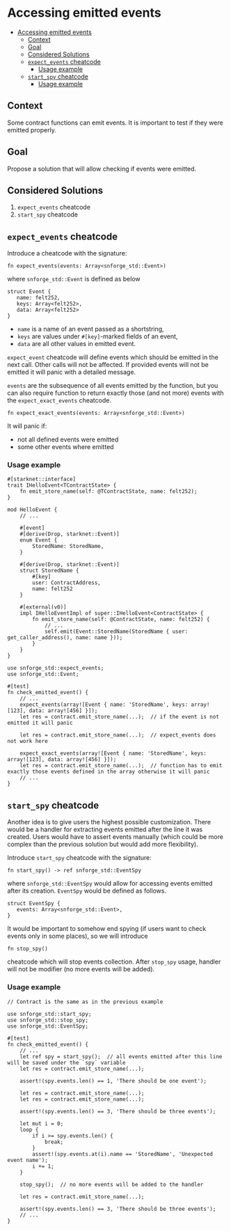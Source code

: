 # Accessing emitted events

<!-- TOC -->
* [Accessing emitted events](#accessing-emitted-events)
  * [Context](#context)
  * [Goal](#goal)
  * [Considered Solutions](#considered-solutions)
  * [`expect_events` cheatcode](#expectevents-cheatcode)
    * [Usage example](#usage-example)
  * [`start_spy` cheatcode](#startspy-cheatcode)
    * [Usage example](#usage-example-1)
<!-- TOC -->

## Context

Some contract functions can emit events. It is important to test if they were emitted properly.

## Goal

Propose a solution that will allow checking if events were emitted.

## Considered Solutions

1. `expect_events` cheatcode 
2. `start_spy` cheatcode

## `expect_events` cheatcode

Introduce a cheatcode with the signature:

```cario
fn expect_events(events: Array<snforge_std::Event>)
```

where `snforge_std::Event` is defined as below

```cario
struct Event {
   name: felt252,
   keys: Array<felt252>,
   data: Array<felt252>
}
```

- `name` is a name of an event passed as a shortstring,
- `keys` are values under `#[key]`-marked fields of an event,
- `data` are all other values in emitted event.

`expect_event` cheatcode will define events which should be emitted in the next call. Other calls will not be affected.
If provided events will not be emitted it will panic with a detailed message.

`events` are the subsequence of all events emitted by the function, but you can also require function
to return exactly those (and not more) events with the `expect_exact_events` cheatcode. 

```cario
fn expect_exact_events(events: Array<snforge_std::Event>)
```

It will panic if:
- not all defined events were emitted
- some other events where emitted

### Usage example

```cario
#[starknet::interface]
trait IHelloEvent<TContractState> {
    fn emit_store_name(self: @TContractState, name: felt252);
}

mod HelloEvent {
    // ...
    
    #[event]
    #[derive(Drop, starknet::Event)]
    enum Event {
        StoredName: StoredName, 
    }

    #[derive(Drop, starknet::Event)]
    struct StoredName {
        #[key]
        user: ContractAddress,
        name: felt252
    }
    
    #[external(v0)]
    impl IHelloEventImpl of super::IHelloEvent<ContractState> {
        fn emit_store_name(self: @ContractState, name: felt252) {
            // ...
            self.emit(Event::StoredName(StoredName { user: get_caller_address(), name: name }));
        }
    }
}

use snforge_std::expect_events;
use snforge_std::Event;

#[test]
fn check_emitted_event() {
    // ...
	expect_events(array![Event { name: 'StoredName', keys: array![123], data: array![456] }]);
    let res = contract.emit_store_name(...);  // if the event is not emitted it will panic

    let res = contract.emit_store_name(...);  // expect_events does not work here
    
    expect_exact_events(array![Event { name: 'StoredName', keys: array![123], data: array![456] }]);
    let res = contract.emit_store_name(...);  // function has to emit exactly those events defined in the array otherwise it will panic
    // ...
}
```

## `start_spy` cheatcode

Another idea is to give users the highest possible customization. There would be a handler for extracting events emitted
after the line it was created. Users would have to assert events manually (which could be more complex than the previous
solution but would add more flexibility).

Introduce `start_spy` cheatcode with the signature:

```cario
fn start_spy() -> ref snforge_std::EventSpy
```

where `snforge_std::EventSpy` would allow for accessing events emitted after its creation.
`EventSpy` would be defined as follows.

```cario
struct EventSpy {
   events: Array<snforge_std::Event>,
}
```

It would be important to somehow end spying (if users want to check events only in some places), so we will introduce

```cario
fn stop_spy()
```

cheatcode which will stop events collection. After `stop_spy` usage, handler will not be modifier (no more events will be added).

### Usage example

```cario
// Contract is the same as in the previous example

use snforge_std::start_spy;
use snforge_std::stop_spy;
use snforge_std::EventSpy;

#[test]
fn check_emitted_event() {
    // ...
	let ref spy = start_spy();  // all events emitted after this line will be saved under the `spy` variable
    let res = contract.emit_store_name(...);
    
    assert!(spy.events.len() == 1, 'There should be one event');

    let res = contract.emit_store_name(...);
    let res = contract.emit_store_name(...);
    
    assert!(spy.events.len() == 3, 'There should be three events');
    
    let mut i = 0;
    loop {
        if i >= spy.events.len() {
            break;
        }
        assert!(spy.events.at(i).name == 'StoredName', 'Unexpected event name');
        i += 1;
    }
    
    stop_spy();  // no more events will be added to the handler
    
    let res = contract.emit_store_name(...);
    
    assert!(spy.events.len() == 3, 'There should be three events');
    // ...
}
```


